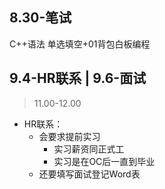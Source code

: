 ## 8.30-笔试

C++语法 单选填空+01背包白板编程

## 9.4-HR联系 | 9.6-面试
>11.00-12.00

+ HR联系：
	+ 会要求提前实习
		+ 实习薪资同正式工
		+ 实习是在OC后一直到毕业
	+ 还要填写面试登记Word表
